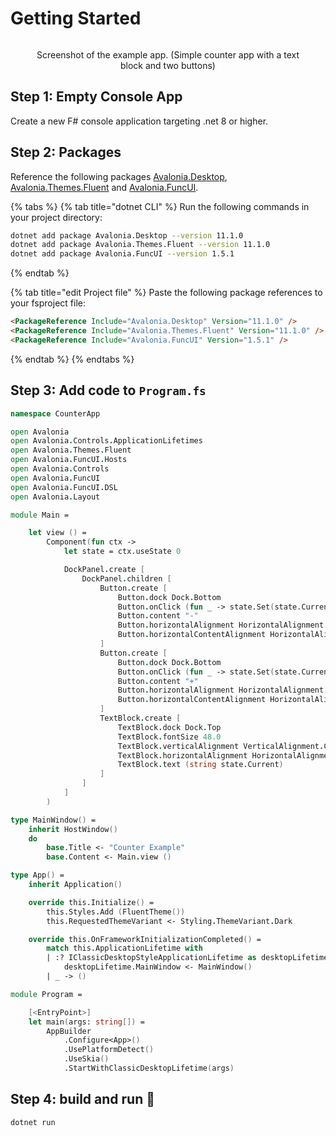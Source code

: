 # Getting Started

<div align="center">

<figure><img src=".gitbook/assets/Screenshot 2023-02-17 at 21.16.10.png" alt=""><figcaption><p>Screenshot of the example app. (Simple counter app with a text block and two buttons)</p></figcaption></figure>

</div>

## Step 1: Empty Console App

Create a new F# console application targeting .net 8 or higher.&#x20;

## Step 2: Packages

&#x20;Reference the following packages [Avalonia.Desktop](https://www.nuget.org/packages/Avalonia.Desktop/11.1.0), [Avalonia.Themes.Fluent](https://www.nuget.org/packages/Avalonia.Themes.Fluent/11.1.0) and [Avalonia.FuncUI](https://www.nuget.org/packages/Avalonia.FuncUI/1.5.1).

{% tabs %}
{% tab title="dotnet CLI" %}
Run the following commands in your project directory:

```bash
dotnet add package Avalonia.Desktop --version 11.1.0
dotnet add package Avalonia.Themes.Fluent --version 11.1.0
dotnet add package Avalonia.FuncUI --version 1.5.1
```
{% endtab %}

{% tab title="edit Project file" %}
Paste the following package references to your fsproject file:

```html
<PackageReference Include="Avalonia.Desktop" Version="11.1.0" />
<PackageReference Include="Avalonia.Themes.Fluent" Version="11.1.0" />
<PackageReference Include="Avalonia.FuncUI" Version="1.5.1" />
```
{% endtab %}
{% endtabs %}

## Step 3: Add code to `Program.fs`

```fsharp
namespace CounterApp

open Avalonia
open Avalonia.Controls.ApplicationLifetimes
open Avalonia.Themes.Fluent
open Avalonia.FuncUI.Hosts
open Avalonia.Controls
open Avalonia.FuncUI
open Avalonia.FuncUI.DSL
open Avalonia.Layout

module Main =

    let view () =
        Component(fun ctx ->
            let state = ctx.useState 0

            DockPanel.create [
                DockPanel.children [
                    Button.create [
                        Button.dock Dock.Bottom
                        Button.onClick (fun _ -> state.Set(state.Current - 1))
                        Button.content "-"
                        Button.horizontalAlignment HorizontalAlignment.Stretch
                        Button.horizontalContentAlignment HorizontalAlignment.Center
                    ]
                    Button.create [
                        Button.dock Dock.Bottom
                        Button.onClick (fun _ -> state.Set(state.Current + 1))
                        Button.content "+"
                        Button.horizontalAlignment HorizontalAlignment.Stretch
                        Button.horizontalContentAlignment HorizontalAlignment.Center
                    ]
                    TextBlock.create [
                        TextBlock.dock Dock.Top
                        TextBlock.fontSize 48.0
                        TextBlock.verticalAlignment VerticalAlignment.Center
                        TextBlock.horizontalAlignment HorizontalAlignment.Center
                        TextBlock.text (string state.Current)
                    ]
                ]
            ]
        )

type MainWindow() =
    inherit HostWindow()
    do
        base.Title <- "Counter Example"
        base.Content <- Main.view ()

type App() =
    inherit Application()

    override this.Initialize() =
        this.Styles.Add (FluentTheme())
        this.RequestedThemeVariant <- Styling.ThemeVariant.Dark

    override this.OnFrameworkInitializationCompleted() =
        match this.ApplicationLifetime with
        | :? IClassicDesktopStyleApplicationLifetime as desktopLifetime ->
            desktopLifetime.MainWindow <- MainWindow()
        | _ -> ()

module Program =

    [<EntryPoint>]
    let main(args: string[]) =
        AppBuilder
            .Configure<App>()
            .UsePlatformDetect()
            .UseSkia()
            .StartWithClassicDesktopLifetime(args)

```

## Step 4: build and run 🎉

```bash
dotnet run
```
